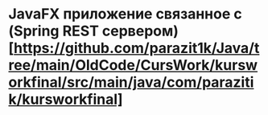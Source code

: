 # JavaFX приложение связанное с (Spring REST сервером)[https://github.com/parazit1k/Java/tree/main/OldCode/CursWork/kursworkfinal/src/main/java/com/parazitik/kursworkfinal]
